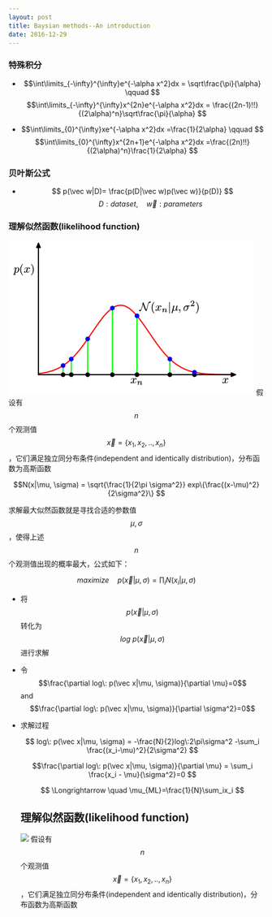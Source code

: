 ```yaml
---
layout: post
title: Baysian methods--An introduction
date: 2016-12-29
---
```

### 特殊积分

* $$\int\limits_{-\infty}^{\infty}e^{-\alpha x^2}dx  =  \sqrt\frac{\pi}{\alpha} \qquad $$
$$\int\limits_{-\infty}^{\infty}x^{2n}e^{-\alpha x^2}dx = \frac{(2n-1)!!}{(2\alpha)^n}\sqrt\frac{\pi}{\alpha} $$

* $$\int\limits_{0}^{\infty}xe^{-\alpha x^2}dx  =\frac{1}{2\alpha} \qquad $$
$$\int\limits_{0}^{\infty}x^{2n+1}e^{-\alpha x^2}dx  =\frac{(2n)!!}{(2\alpha)^n}\frac{1}{2\alpha} $$

### 贝叶斯公式
* $$ p(\vec w|D)= \frac{p(D|\vec w)p(\vec w)}{p(D)} $$
 $$\qquad D: dataset,\quad \vec w: parameters $$

### 理解似然函数(likelihood function)
![gaussin_distribution](/assets/images/gaussin_distribution.png)
 假设有$$n$$个观测值$$\vec x = \{x_1, x_2, .., x_n\}$$，它们满足独立同分布条件(independent and identically distribution)，分布函数为高斯函数

 $$N(x|\mu, \sigma) = \sqrt{\frac{1}{2\pi \sigma^2}} exp\{\frac{(x-\mu)^2}{2\sigma^2}\} $$

 求解最大似然函数就是寻找合适的参数值 $$\mu, \sigma$$，使得上述$$n$$个观测值出现的概率最大，公式如下：

 $$maximize\quad p(\vec x|\mu, \sigma)=\prod_i N(x_i|\mu,\sigma) $$



  * 将
  $$p(\vec x|\mu, \sigma)$$
  转化为
  $$log\: p(\vec x|\mu, \sigma)$$
  进行求解

  * 令
  $$\frac{\partial log\: p(\vec x|\mu, \sigma)}{\partial \mu}=0$$
  and
  $$\frac{\partial log\: p(\vec x|\mu, \sigma)}{\partial \sigma^2}=0$$

* 求解过程

  $$ log\: p(\vec x|\mu, \sigma) = -\frac{N}{2}log\:2\pi\sigma^2
  -\sum_i \frac{(x_i-\mu)^2}{2\sigma^2} $$

  $$\frac{\partial log\: p(\vec x|\mu, \sigma)}{\partial \mu} = \sum_i \frac{x_i - \mu}{\sigma^2}=0 $$

  $$ \Longrightarrow \quad \mu_{ML}=\frac{1}{N}\sum_ix_i $$

  ## 理解似然函数(likelihood function)
  ![](http://i.markdownnotes.com/gaussin_distribution.png)
  假设有$$n$$个观测值$$\vec x = \{x_1, x_2, .., x_n\}$$，它们满足独立同分布条件(independent and identically distribution)，分布函数为高斯函数

